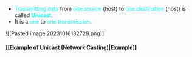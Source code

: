 - <span style="color:#00ffff">Transmitting data</span> from <span style="color:#00ffff">one source</span> (host) to <span style="color:#00ffff">one destination</span> (host) is called **<span style="color:#00ffff">Unicast</span>**.
- It is a <span style="color:#00ffff">one</span> to <span style="color:#00ffff">one</span> *<span style="color:#00ffff">transmission</span>*.

![[Pasted image 20231016182729.png]]

#### [[Example of Unicast (Network Casting)|Example]]

